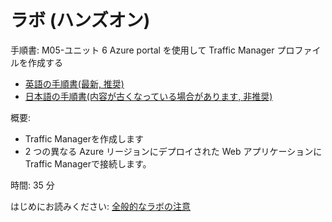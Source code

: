 # ラボ (ハンズオン)

手順書: M05-ユニット 6 Azure portal を使用して Traffic Manager プロファイルを作成する
- [英語の手順書(最新, 推奨)](https://github.com/MicrosoftLearning/AZ-700-Designing-and-Implementing-Microsoft-Azure-Networking-Solutions/blob/master/Instructions/Exercises/M05-Unit%206%20Create%20a%20front%20door%20for%20a%20highly%20available%20web%20application%20using%20the%20Azure%20portal.md)
- [日本語の手順書(内容が古くなっている場合があります, 非推奨)](https://github.com/MicrosoftLearning/AZ-700-Designing-and-Implementing-Microsoft-Azure-Networking-Solutions.ja-jp/blob/main/Instructions/Exercises/M05-Unit%206%20Create%20a%20front%20door%20for%20a%20highly%20available%20web%20application%20using%20the%20Azure%20portal.md)


概要:
- Traffic Managerを作成します
- 2 つの異なる Azure リージョンにデプロイされた Web アプリケーションにTraffic Managerで接続します。

時間: 35 分

はじめにお読みください: [全般的なラボの注意](lab.md)
